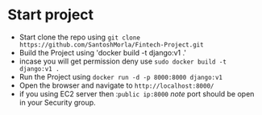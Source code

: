 
# Start project
* Start clone the repo using `git clone https://github.com/SantoshMorla/Fintech-Project.git`
* Build the Project using 'docker build -t django:v1 .'
* incase you will get permission deny  use `sudo docker build -t django:v1 .`
* Run the Project using `docker run -d -p 8000:8000 django:v1 `
* Open the browser and navigate to `http://localhost:8000/`
* if you using EC2 server then :`public ip:8000`
    *note* port should be open in your Security group.


